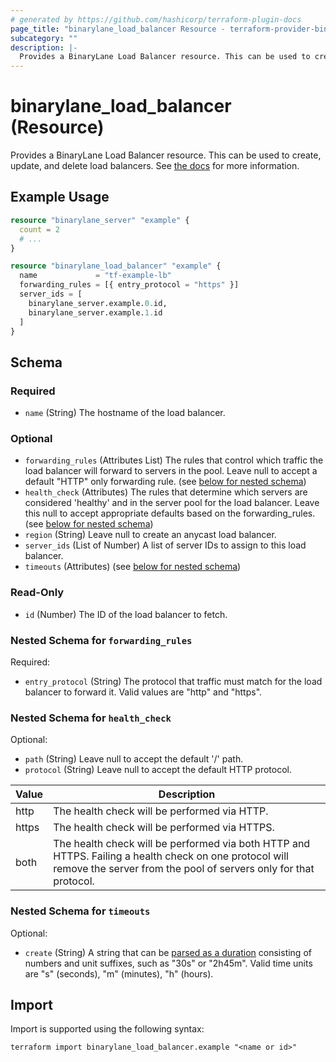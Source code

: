 ```yaml
---
# generated by https://github.com/hashicorp/terraform-plugin-docs
page_title: "binarylane_load_balancer Resource - terraform-provider-binarylane"
subcategory: ""
description: |-
  Provides a BinaryLane Load Balancer resource. This can be used to create, update, and delete load balancers. See the docs https://support.binarylane.com.au/support/solutions/articles/1000025661-load-balancer for more information.
---
```


# binarylane_load_balancer (Resource)

Provides a BinaryLane Load Balancer resource. This can be used to create, update, and delete load balancers. See [the docs](https://support.binarylane.com.au/support/solutions/articles/1000025661-load-balancer) for more information.

## Example Usage

```terraform
resource "binarylane_server" "example" {
  count = 2
  # ...
}

resource "binarylane_load_balancer" "example" {
  name             = "tf-example-lb"
  forwarding_rules = [{ entry_protocol = "https" }]
  server_ids = [
    binarylane_server.example.0.id,
    binarylane_server.example.1.id
  ]
}
```

<!-- schema generated by tfplugindocs -->
## Schema

### Required

- `name` (String) The hostname of the load balancer.

### Optional

- `forwarding_rules` (Attributes List) The rules that control which traffic the load balancer will forward to servers in the pool. Leave null to accept a default "HTTP" only forwarding rule. (see [below for nested schema](#nestedatt--forwarding_rules))
- `health_check` (Attributes) The rules that determine which servers are considered 'healthy' and in the server pool for the load balancer. Leave this null to accept appropriate defaults based on the forwarding_rules. (see [below for nested schema](#nestedatt--health_check))
- `region` (String) Leave null to create an anycast load balancer.
- `server_ids` (List of Number) A list of server IDs to assign to this load balancer.
- `timeouts` (Attributes) (see [below for nested schema](#nestedatt--timeouts))

### Read-Only

- `id` (Number) The ID of the load balancer to fetch.

<a id="nestedatt--forwarding_rules"></a>
### Nested Schema for `forwarding_rules`

Required:

- `entry_protocol` (String) The protocol that traffic must match for the load balancer to forward it. Valid values are "http" and "https".


<a id="nestedatt--health_check"></a>
### Nested Schema for `health_check`

Optional:

- `path` (String) Leave null to accept the default '/' path.
- `protocol` (String) Leave null to accept the default HTTP protocol.

| Value | Description |
| ----- | ----------- |
| http | The health check will be performed via HTTP. |
| https | The health check will be performed via HTTPS. |
| both | The health check will be performed via both HTTP and HTTPS. Failing a health check on one protocol will remove the server from the pool of servers only for that protocol. |


<a id="nestedatt--timeouts"></a>
### Nested Schema for `timeouts`

Optional:

- `create` (String) A string that can be [parsed as a duration](https://pkg.go.dev/time#ParseDuration) consisting of numbers and unit suffixes, such as "30s" or "2h45m". Valid time units are "s" (seconds), "m" (minutes), "h" (hours).

## Import

Import is supported using the following syntax:

```shell
terraform import binarylane_load_balancer.example "<name or id>"
```
